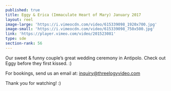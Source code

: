 ```yaml
---
published: true
title: Eggy & Erica (Immaculate Heart of Mary) January 2017
layout: reel
image-large: 'https://i.vimeocdn.com/video/615339098_1920x700.jpg'
image-small: 'https://i.vimeocdn.com/video/615339098_750x500.jpg'
link: 'https://player.vimeo.com/video/201523081'
type: sde
section-rank: 56
---
```

Our sweet & funny couple’s great wedding ceremony in Antipolo.  Check out Eggy before they first kissed.   :) 

For bookings, send us an email at: inquiry@threelogyvideo.com

Thank you for watching! :)
